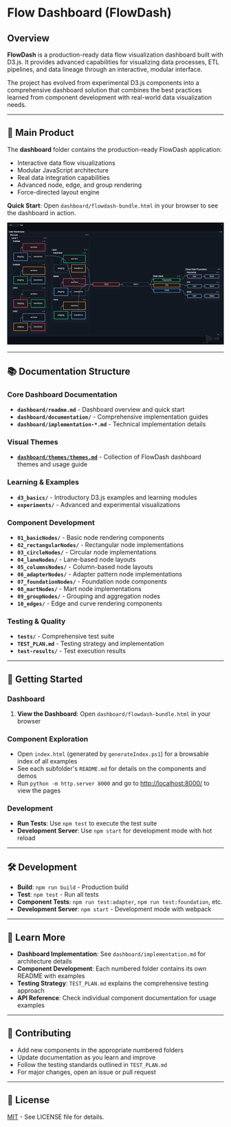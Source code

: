 # Flow Dashboard (FlowDash)

## Overview

**FlowDash** is a production-ready data flow visualization dashboard built with D3.js. It provides advanced capabilities for visualizing data processes, ETL pipelines, and data lineage through an interactive, modular interface.

The project has evolved from experimental D3.js components into a comprehensive dashboard solution that combines the best practices learned from component development with real-world data visualization needs.

---

## 🎯 Main Product

The **dashboard** folder contains the production-ready FlowDash application:
- Interactive data flow visualizations
- Modular JavaScript architecture
- Real data integration capabilities
- Advanced node, edge, and group rendering
- Force-directed layout engine

**Quick Start**: Open `dashboard/flowdash-bundle.html` in your browser to see the dashboard in action.

![FlowDash demo flow](./dashboard/documentation/flowdash-flow.png)

---

## 📚 Documentation Structure

### Core Dashboard Documentation
- **`dashboard/readme.md`** - Dashboard overview and quick start
- **`dashboard/documentation/`** - Comprehensive implementation guides
- **`dashboard/implementation-*.md`** - Technical implementation details

### Visual Themes
- **[`dashboard/themes/themes.md`](dashboard/themes/themes.md)** - Collection of FlowDash dashboard themes and usage guide

### Learning & Examples
- **`d3_basics/`** - Introductory D3.js examples and learning modules
- **`experiments/`** - Advanced and experimental visualizations

### Component Development
- **`01_basicNodes/`** - Basic node rendering components
- **`02_rectangularNodes/`** - Rectangular node implementations
- **`03_circleNodes/`** - Circular node implementations
- **`04_laneNodes/`** - Lane-based node layouts
- **`05_columnsNodes/`** - Column-based node layouts
- **`06_adapterNodes/`** - Adapter pattern node implementations
- **`07_foundationNodes/`** - Foundation node components
- **`08_martNodes/`** - Mart node implementations
- **`09_groupNodes/`** - Grouping and aggregation nodes
- **`10_edges/`** - Edge and curve rendering components

### Testing & Quality
- **`tests/`** - Comprehensive test suite
- **`TEST_PLAN.md`** - Testing strategy and implementation
- **`test-results/`** - Test execution results

---

## 🚀 Getting Started

### Dashboard
1. **View the Dashboard**: Open `dashboard/flowdash-bundle.html` in your browser

### Component Exploration
- Open `index.html` (generated by `generateIndex.ps1`) for a browsable index of all examples
- See each subfolder's `README.md` for details on the components and demos
- Run `python -m http.server 8000` and go to [http://localhost:8000/](http://localhost:8000/) to view the pages

### Development
- **Run Tests**: Use `npm test` to execute the test suite
- **Development Server**: Use `npm start` for development mode with hot reload

---

## 🛠️ Development

- **Build**: `npm run build` - Production build
- **Test**: `npm test` - Run all tests
- **Component Tests**: `npm run test:adapter`, `npm run test:foundation`, etc.
- **Development Server**: `npm start` - Development mode with webpack

---

## 📖 Learn More

- **Dashboard Implementation**: See `dashboard/implementation.md` for architecture details
- **Component Development**: Each numbered folder contains its own README with examples
- **Testing Strategy**: `TEST_PLAN.md` explains the comprehensive testing approach
- **API Reference**: Check individual component documentation for usage examples

---

## 🤝 Contributing

- Add new components in the appropriate numbered folders
- Update documentation as you learn and improve
- Follow the testing standards outlined in `TEST_PLAN.md`
- For major changes, open an issue or pull request

---

## 📄 License

[MIT](LICENSE) - See LICENSE file for details.
